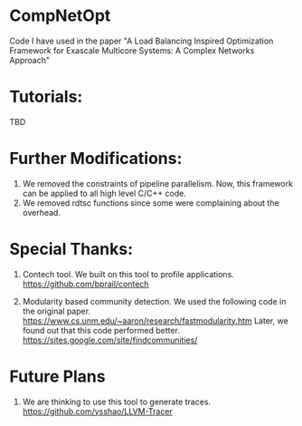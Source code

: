 # CompNetOpt
Code I have used in the paper "A Load Balancing Inspired Optimization Framework for Exascale Multicore Systems: A Complex Networks Approach"

# Tutorials: 
TBD

# Further Modifications:
1. We removed the constraints of pipeline parallelism. Now, this framework can be applied to all high level C/C++ code.
2. We removed rdtsc functions since some were complaining about the overhead.

# Special Thanks:
1. Contech tool. We built on this tool to profile applications. 
https://github.com/bprail/contech

2. Modularity based community detection.
We used the following code in the original paper.
https://www.cs.unm.edu/~aaron/research/fastmodularity.htm
Later, we found out that this code performed better.
https://sites.google.com/site/findcommunities/

# Future Plans
1. We are thinking to use this tool to generate traces.
https://github.com/ysshao/LLVM-Tracer
